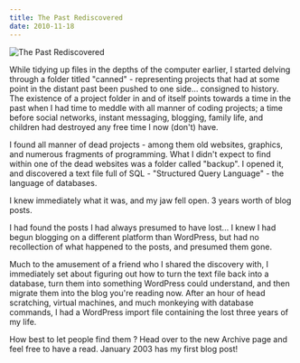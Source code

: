 ```yaml
---
title: The Past Rediscovered
date: 2010-11-18
---
```


![The Past Rediscovered](https://source.unsplash.com/gp8BLyaTaA0/1600x900)

While tidying up files in the depths of the computer earlier, I started delving through a folder titled "canned" - representing projects that had at some point in the distant past been pushed to one side... consigned to history. The existence of a project folder in and of itself points towards a time in the past when I had time to meddle with all manner of coding projects; a time before social networks, instant messaging, blogging, family life, and children had destroyed any free time I now (don't) have.

I found all manner of dead projects - among them old websites, graphics, and numerous fragments of programming. What I didn't expect to find within one of the dead websites was a folder called "backup". I opened it, and discovered a text file full of SQL - "Structured Query Language" - the language of databases.

I knew immediately what it was, and my jaw fell open. 3 years worth of blog posts.

I had found the posts I had always presumed to have lost... I knew I had begun blogging on a different platform than WordPress, but had no recollection of what happened to the posts, and presumed them gone.

Much to the amusement of a friend who I shared the discovery with, I immediately set about figuring out how to turn the text file back into a database, turn them into something WordPress could understand, and then migrate them into the blog you're reading now. After an hour of head scratching, virtual machines, and much monkeying with database commands, I had a WordPress import file containing the lost three years of my life.

How best to let people find them ? Head over to the new Archive page and feel free to have a read. January 2003 has my first blog post!